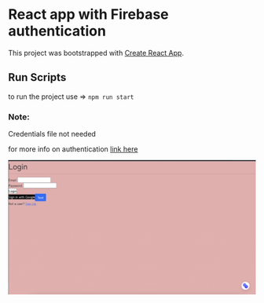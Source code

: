 # React app with Firebase authentication

This project was bootstrapped with [Create React App](https://github.com/facebook/create-react-app).

## Run Scripts
to run the project use => `npm run start`


### Note: 
Credentials file not needed 

for more info on authentication [link here](https://firebase.com)

![screenshot of the project](screenshot.png)